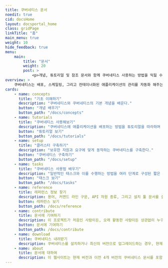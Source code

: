 ```yaml
---
title: 쿠버네티스 문서
noedit: true
cid: docsHome
layout: docsportal_home
class: gridPage
linkTitle: "홈"
main_menu: true
weight: 10
hide_feedback: true
menu:
    main:
        title: "문서"
        weight: 20
        post: >
            <p>개념, 튜토리얼 및 참조 문서와 함께 쿠버네티스 사용하는 방법을 익힐 수 있다. 또한, <a href="/editdocs/" data-auto-burger-exclude>문서에 기여하는 것도 도움을 줄 수 있다</a>!</p>
overview: >
    쿠버네티스는 배포, 스케일링, 그리고 컨테이너화된 애플리케이션의 관리를 자동화 해주는 오픈 소스 컨테이너 오케스트레이션 엔진이다. 본 오픈 소스 프로젝트는 Cloud Native Computing Foundation(<a href="https://www.cncf.io/about">CNCF</a>)가 주관한다.
cards:
    - name: concepts
      title: "기초 이해하기"
      description: "쿠버네티스와 쿠버네티스의 기본 개념을 배운다."
      button: "개념 배우기"
      button_path: "/docs/concepts"
    - name: tutorials
      title: "쿠버네티스 사용해보기"
      description: "쿠버네티스에 애플리케이션을 배포하는 방법을 튜토리얼을 따라하며 배운다."
      button: "튜토리얼 보기"
      button_path: "/docs/tutorials"
    - name: setup
      title: "클러스터 구축하기"
      description: "보유한 자원과 요구에 맞게 동작하는 쿠버네티스를 구축한다."
      button: "쿠버네티스 구축하기"
      button_path: "/docs/setup"
    - name: tasks
      title: "쿠버네티스 사용법 배우기"
      description: "일반적인 태스크와 이를 수행하는 방법을 여러 단계로 구성된 짧은 시퀀스를 통해 살펴본다."
      button: "태스크 보기"
      button_path: "/docs/tasks"
    - name: reference
      title: 레퍼런스 정보 찾기
      description: 용어, 커맨드 라인 구문, API 자원 종류, 그리고 설치 툴 문서를 살펴본다.
      button: 레퍼런스 보기
      button_path: /docs/reference
    - name: contribute
      title: 문서에 기여하기
      description: 이 프로젝트가 처음인 사람이든, 오래 활동한 사람이든 상관없이 누구나 기여할 수 있다.
      button: 문서에 기여하기
      button_path: /docs/contribute
    - name: download
      title: 쿠버네티스 내려받기
      description: 쿠버네티스를 설치하거나 최신의 버전으로 업그레이드하는 경우, 현재 릴리스 노트를 참고한다.
    - name: about
      title: 문서에 대하여
      description: 이 웹사이트는 현재 버전과 이전 4개 버전의 쿠버네티스 문서를 포함한다.
---
```

